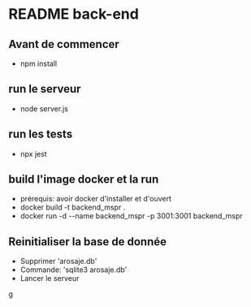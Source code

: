 # README back-end

## Avant de commencer
 - npm install

## run le serveur
 - node server.js

## run les tests
 - npx jest

## build l'image docker et la run
 - prérequis: avoir docker d'installer et d'ouvert
 - docker build -t backend_mspr .
 - docker run -d --name backend_mspr -p 3001:3001 backend_mspr

## Reinitialiser la base de donnée
- Supprimer 'arosaje.db'
- Commande: 'sqlite3 arosaje.db'
- Lancer le serveur

g